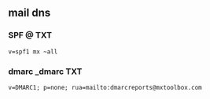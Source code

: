 ## mail dns
### SPF @ TXT
```
v=spf1 mx ~all
```
### dmarc  _dmarc TXT
```
v=DMARC1; p=none; rua=mailto:dmarcreports@mxtoolbox.com
```
